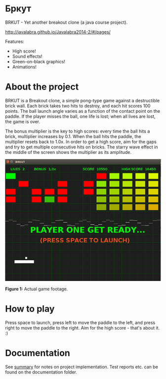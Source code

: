 Бркут
======

BRKUT - Yet another breakout clone (a java course project).  

http://javalabra.github.io/Javalabra2014-2/#/pages/

Features:
* High score!
* Sound effects!
* Green-on-black graphics!
* Animations!

About the project
=================
BRKUT is a Breakout clone, a simple pong-type game against a destructible brick wall. Each brick takes two hits to destroy, and each hit scores 100 points. The ball launch angle varies as a function of the contact point on the paddle. If the player misses the ball, one life is lost; when all lives are lost, the game is over. 

The bonus multiplier is the key to high scores: every time the ball hits a brick, multiplier increases by 0.1. When the ball hits the paddle, the multiplier resets back to 1.0x. In order to get a high score, aim for the gaps and try to get multiple consecutive hits on bricks. The starry wave effect in the middle of the screen shows the multiplier as its amplitude.

![Screenshot](https://github.com/lopossumi/brkut/blob/master/images/screenshot.png)

**Figure 1:** Actual game footage.

How to play
===========
Press space to launch, press left to move the paddle to the left, and press right to move the paddle to the right. Aim for the high score - that's about it. :)

Documentation
=============
See [summary](/documentation/summary.md) for notes on project implementation. Test reports etc. can be found on the documentation folder.
